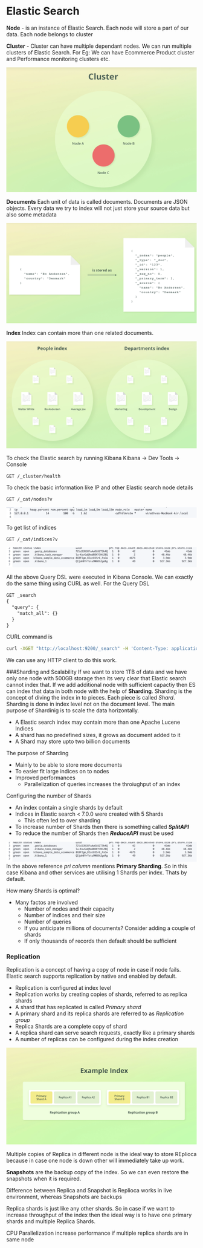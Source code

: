 # Elastic Search

**Node** - is an instance of Elastic Search. Each node will store a part of our data. Each node belongs to cluster

**Cluster** - Cluster can have multiple dependant nodes. We can run multiple clusters of Elastic Search.  For Eg: We can have Ecommerce Product cluster and Performance monitoring clusters etc.

![Clusters](cluster.png)

**Documents** Each unit of data is called documents. Documents are JSON objects. Every data we try to index will not just store your source data but also some metadata

![Documents](documents.png)

**Index** Index can contain more than one related documents.

![Index](index.png)
 

 To check the Elastic search by running Kibana
 Kibana -> Dev Tools -> Console

 ```
 GET /_cluster/health
 ```

 To check the basic information like IP and other Elastic search node details
 ```
 GET /_cat/nodes?v
 ```
 ![Node Details](node_details.png)

 To get list of indices
 ```
 GET /_cat/indices?v
 ```

![Indices Details](indices_data.png)


All the above Query DSL were executed in Kibana Console. We can exactly do the same thing using CURL as well.
For the Query DSL
```
GET _search
{
  "query": {
    "match_all": {}
  }
}
```
CURL command is
```bash
curl -XGET "http://localhost:9200/_search" -H 'Content-Type: application/json' -d'{  "query": {    "match_all": {}  }}'
```
We can use any HTTP client to do this work.


###Sharding and Scalability
If we want to store 1TB of data and we have only one node with 500GB storage then its very clear that Elastic search cannot index that. If we add additional node with sufficient capactiy then ES can index that data in both node with the help of **Sharding**. Sharding is the concept of diving the index in to pieces. Each piece is called *Shard*. Sharding is done in index level not on the document level. The main purpose of Shardinig is to scale the data horizontally.
- A Elastic search index may contain more than one Apache Lucene Indices
- A shard has no predefined sizes, it grows as document added to it
- A Shard may store upto two billion documents

The purpose of Sharding
- Mainly to be able to store more documents
- To easier fit large indices on to nodes
- Improved performances
    - Parallelization of queries increases the throiughput of an index

Configuring the number of Shards
- An index contain a single shards by default
- Indices in Elastic search < 7.0.0 were created with 5 Shards
    - This often led to over sharding 
- To increase number of  Shards then there is something called ***SplitAPI***
- To reduce the number of Shards then ***ReduceAPI*** must be used

![Indices Details](indices_data.png)
In the above reference *pri column* mentions **Primary Sharding**. So in this case Kibana and other services are utilising 1 Shards per index. Thats by default.


How many Shards is optimal?
- Many factos are involved
    - Number of nodes and their capacity
    - Number of indices and their size
    - Number of queries
    - If you anticipate millions of documents? Consider adding a couple of shards
    - If only thousands of records then default should be sufficient


### Replication
Replication is a concept of having a copy of node in case if node fails. Elastic search supports replication by native and enabled by default.
- Replication is configured at index level
- Replication works by creating copies of shards, referred to as replica shards
- A shard that has replicated is called *Primary shard*
- A primary shard and its replica shards are referred to as *Replication group*
- Replica Shards are a complete copy of shard
- A replica shard can serve search requests, exactly like a primary shards
- A number of replicas can be configured during the index creation

![ReplicaShards](replica1.png)

Multiple copies of Replica in different node is the ideal way to store REplioca because in case one node is down other will immediately take up work.

**Snapshots** are the backup copy of the index. So we can even restore the snapshots when it is required.

Difference between Replica and Snapshot is Replioca works in live environment, whereas Snapshots are backups

Replica shards is just like any other shards. So in case if we want to increase throughput of the index then the ideal way is to have one primary shards and multiple Replica Shards.


CPU Parallelization increase performance if multiple replica shards are in same node








